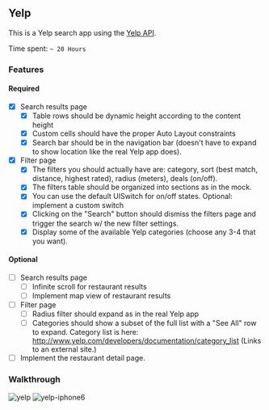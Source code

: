 ## Yelp

This is a Yelp search app using the [Yelp API](http://developer.rottentomatoes.com/docs/read/JSON).

Time spent: `~ 20 Hours`

### Features

#### Required

- [x] Search results page
   - [x] Table rows should be dynamic height according to the content height
   - [x] Custom cells should have the proper Auto Layout constraints
   - [x] Search bar should be in the navigation bar (doesn't have to expand to show location like the real Yelp app does).
- [x] Filter page
   - [x] The filters you should actually have are: category, sort (best match, distance, highest rated), radius (meters), deals (on/off).
   - [x] The filters table should be organized into sections as in the mock.
   - [x] You can use the default UISwitch for on/off states. Optional: implement a custom switch
   - [x] Clicking on the "Search" button should dismiss the filters page and trigger the search w/ the new filter settings.
   - [x] Display some of the available Yelp categories (choose any 3-4 that you want).

#### Optional

- [ ] Search results page
   - [ ] Infinite scroll for restaurant results
   - [ ] Implement map view of restaurant results
- [ ] Filter page
   - [ ] Radius filter should expand as in the real Yelp app
   - [ ] Categories should show a subset of the full list with a "See All" row to expand. Category list is here: http://www.yelp.com/developers/documentation/category_list (Links to an external site.)
- [ ] Implement the restaurant detail page.

### Walkthrough
![yelp](https://cloud.githubusercontent.com/assets/1800895/6224538/2abb52f8-b632-11e4-9765-1165720bbf6b.gif)
![yelp-iphone6](https://cloud.githubusercontent.com/assets/1800895/6224539/2abc4898-b632-11e4-9cb9-7d029b22f80a.gif)   
